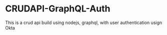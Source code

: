 # CRUDAPI-GraphQL-Auth
This is a crud api build using nodejs, graphql, with user authentication usign Okta 
